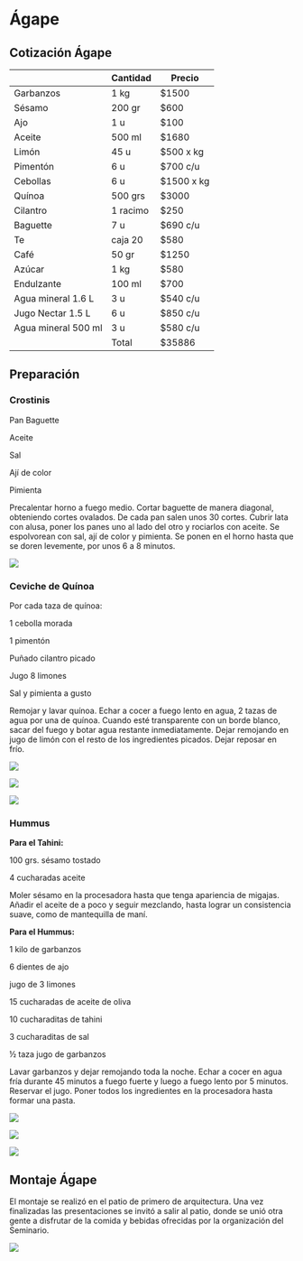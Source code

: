 # Ágape


## Cotización Ágape



|  | **Cantidad** | **Precio** |
 | -- | -- | -- |
 | Garbanzos | 1 kg | $1500 |
 | Sésamo | 200 gr | $600 |
 | Ajo | 1 u | $100 |
 | Aceite| 500 ml | $1680 |
 | Limón | 45 u | $500 x kg|
 | Pimentón | 6 u | $700 c/u|
 | Cebollas | 6 u | $1500 x kg|
 | Quínoa | 500 grs | $3000 |
 | Cilantro| 1 racimo | $250 |
 | Baguette | 7 u| $690 c/u |
 | Te | caja 20 | $580 |
 | Café | 50 gr | $1250 |
 | Azúcar | 1 kg | $580 |
 | Endulzante | 100 ml | $700 |
 | Agua mineral 1.6 L| 3 u | $540 c/u |
 | Jugo Nectar 1.5 L| 6 u | $850 c/u |
 | Agua mineral 500 ml | 3 u | $580 c/u|
 |  | Total | $35886 |
 

## Preparación


### Crostinis


Pan Baguette

Aceite

Sal

Ají de color

Pimienta

Precalentar horno a fuego medio. Cortar baguette de manera diagonal, obteniendo cortes ovalados. De cada pan salen unos 30 cortes. Cubrir lata con alusa, poner los panes uno al lado del otro y rociarlos con aceite. Se espolvorean con sal, ají de color y pimienta. Se ponen en el horno hasta que se doren levemente, por unos 6 a 8 minutos. 

![](DSC_0054.JPG) 


### Ceviche de Quínoa

Por cada taza de quínoa:

1 cebolla morada

1 pimentón

Puñado cilantro picado

Jugo 8 limones

Sal y pimienta a gusto

Remojar y lavar quínoa. Echar a cocer a fuego lento en agua, 2 tazas de agua por una de quínoa. Cuando esté transparente con un borde blanco, sacar del fuego y botar agua restante inmediatamente. Dejar remojando en jugo de limón con el resto de los ingredientes picados. Dejar reposar en frío.

![](DSC_0032.JPG)

![](DSC_0033.JPG)

![](DSC_0030.JPG)


### Hummus

**Para el Tahini:**

100 grs. sésamo tostado

4 cucharadas aceite

Moler sésamo en la procesadora hasta que tenga apariencia de migajas. Añadir el aceite de a poco y seguir mezclando, hasta lograr un consistencia suave, como de mantequilla de maní.

**Para el Hummus:**

1 kilo de garbanzos

6 dientes de ajo

jugo de 3 limones

15 cucharadas de aceite de oliva

10 cucharaditas de tahini

3 cucharaditas de sal

½ taza jugo de garbanzos

Lavar garbanzos y dejar remojando toda la noche. Echar a cocer en agua fría durante 45 minutos a fuego fuerte y luego a fuego lento por 5 minutos. Reservar el jugo. Poner todos los ingredientes en la procesadora hasta formar una pasta.


![](DSC_0006.JPG) 

 ![](DSC_0009.JPG)
 
 ![](DSC_0045.JPG)
 




## Montaje Ágape

El montaje se realizó en el patio de primero de arquitectura. Una vez finalizadas las presentaciones se invitó a salir al patio, donde se unió otra gente a disfrutar de la comida y bebidas ofrecidas por la organización del Seminario.

![](http://www.ead.pucv.cl/wp-content/uploads/2015/12/IMG_2541-850x567.jpg)






